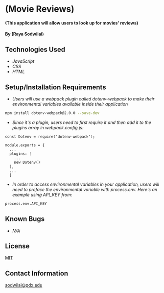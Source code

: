 # (Movie Reviews)

#### (This application will allow users to look up for movies' reviews)

#### By (Raya Sodwilai)

## Technologies Used

* _JavaScript_
* _CSS_
* _HTML_

## Setup/Installation Requirements

* _Users will use a webpack plugin called dotenv-webpack to make their environmental variables available inside their application_

```bash
npm install dotenv-webpack@2.0.0 --save-dev
```

* _Since it's a plugin, users need to first require it and then add it to the plugins array in webpack.config.js:_


```bash...
const Dotenv = require('dotenv-webpack');

module.exports = {
  ...
  plugins: [
    ...
    new Dotenv()
  ],
  ...
  }
```

* _In order to access environmental variables in your application, users will need to preface the environmental variable with process.env. Here's an example using API_KEY from:_

```bash
process.env.API_KEY
```

## Known Bugs

* _N/A_

## License

[MIT](https://choosealicense.com/licenses/mit/)

## Contact Information

sodwilai@pdx.edu
